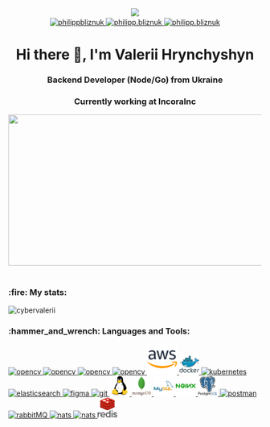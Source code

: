 <div id="header" align="center">
  <img
    src="https://media.giphy.com/media/M9gbBd9nbDrOTu1Mqx/giphy.gif"
    width="100"
  />
</div>

<div id="badges" align="center">
  <a href="https://linkedin.com/in/philippbliznuk" target="blank">
    <img
      src="https://img.shields.io/badge/LinkedIn-blue?style=for-the-badge&logo=linkedin&logoColor=white"
      alt="philippbliznuk"
    />
  </a>
  <a href="https://fb.com/philipp.bliznuk" target="blank">
    <img
      src="https://img.shields.io/badge/Facebook-blue?logo=facebook&logoColor=white&style=for-the-badge"
      alt="philipp.bliznuk"
    />
  </a>
  <a href="https://instagram.com/philipp.bliznuk" target="blank">
    <img
      src="https://img.shields.io/badge/Instagram-orange?logo=instagram&logoColor=white&style=for-the-badge"
      alt="philipp.bliznuk"
    />
  </a>
</div>

<h1 align="center">Hi there 👋, I'm Valerii Hrynchyshyn</h1>
<h3 align="center">Backend Developer (Node/Go) from Ukraine</h3>
<h3 align="center">Currently working at IncoraInc</h3>

<div align="center">
  <img
    src="https://media.giphy.com/media/dWesBcTLavkZuG35MI/giphy.gif"
    width="600"
    height="300"
  />
</div>

<br />

<h3 align="left">:fire: My stats:</h3>
<div id="stats">
  <p>
    <img
      src="https://github-readme-stats.vercel.app/api/top-langs/?username=cybervaleriy&theme=aura_dark&hide_border=true"
      alt="cybervalerii"
    />
  </p>
</div>

<h3 align="left">:hammer_and_wrench: Languages and Tools:</h3>
<p align="left">
  <a href="https://nodejs.org/en" target="_blank" rel="noreferrer">
    <img
      src="https://www.vectorlogo.zone/logos/nodejs/nodejs-ar21.svg"
      alt="opencv"
      width="100"
      height="50"
    />
  </a>
  <a href="https://www.typescriptlang.org/" target="_blank" rel="noreferrer">
    <img
      src="https://www.vectorlogo.zone/logos/typescriptlang/typescriptlang-icon.svg"
      alt="opencv"
      width="40"
      height="40"
    />
  </a>
  <a href="https://nestjs.com/" target="_blank" rel="noreferrer">
    <img
      src="https://www.vectorlogo.zone/logos/nestjs/nestjs-icon.svg"
      alt="opencv"
      width="40"
      height="40"
    />
  </a>
  <a href="https://go.dev/" target="_blank" rel="noreferrer">
    <img
      src="https://www.vectorlogo.zone/logos/golang/golang-horizontal.svg"
      alt="opencv"
      width="110"
      height="50"
    />
  </a>
  <a href="https://aws.amazon.com" target="_blank" rel="noreferrer">
    <img
      src="https://raw.githubusercontent.com/devicons/devicon/master/icons/amazonwebservices/amazonwebservices-original-wordmark.svg"
      alt="aws"
      width="60"
      height="60"
    />
  </a>
  <a href="https://www.docker.com/" target="_blank" rel="noreferrer">
    <img
      src="https://raw.githubusercontent.com/devicons/devicon/master/icons/docker/docker-original-wordmark.svg"
      alt="docker"
      width="40"
      height="40"
    />
  </a>
  <a href="https://kubernetes.io/" target="_blank" rel="noreferrer">
    <img
      src="https://www.vectorlogo.zone/logos/kubernetes/kubernetes-ar21.svg"
      alt="kubernetes"
      width="100"
      height="50"
    />
  </a>
  <a href="https://www.elastic.co" target="_blank" rel="noreferrer">
    <img
      src="https://www.vectorlogo.zone/logos/elastic/elastic-icon.svg"
      alt="elasticsearch"
      width="40"
      height="40"
    />
  </a>
  <a href="https://www.figma.com/" target="_blank" rel="noreferrer">
    <img
      src="https://www.vectorlogo.zone/logos/figma/figma-icon.svg"
      alt="figma"
      width="40"
      height="40"
    />
  </a>
  <a href="https://git-scm.com/" target="_blank" rel="noreferrer">
    <img
      src="https://www.vectorlogo.zone/logos/git-scm/git-scm-icon.svg"
      alt="git"
      width="40"
      height="40"
    />
  </a>
  <a href="https://www.linux.org/" target="_blank" rel="noreferrer">
    <img
      src="https://raw.githubusercontent.com/devicons/devicon/master/icons/linux/linux-original.svg"
      alt="linux"
      width="40"
      height="40"
    />
  </a>
  <a href="https://www.mongodb.com/" target="_blank" rel="noreferrer">
    <img
      src="https://raw.githubusercontent.com/devicons/devicon/master/icons/mongodb/mongodb-original-wordmark.svg"
      alt="mongodb"
      width="40"
      height="40"
    />
  </a>
  <a href="https://www.mysql.com/" target="_blank" rel="noreferrer">
    <img
      src="https://raw.githubusercontent.com/devicons/devicon/master/icons/mysql/mysql-original-wordmark.svg"
      alt="mysql"
      width="40"
      height="40"
    />
  </a>
  <a href="https://www.nginx.com" target="_blank" rel="noreferrer">
    <img
      src="https://raw.githubusercontent.com/devicons/devicon/master/icons/nginx/nginx-original.svg"
      alt="nginx"
      width="40"
      height="40"
    />
  </a>
  <a href="https://www.postgresql.org" target="_blank" rel="noreferrer">
    <img
      src="https://raw.githubusercontent.com/devicons/devicon/master/icons/postgresql/postgresql-original-wordmark.svg"
      alt="postgresql"
      width="40"
      height="40"
    />
  </a>
  <a href="https://postman.com" target="_blank" rel="noreferrer">
    <img
      src="https://www.vectorlogo.zone/logos/getpostman/getpostman-icon.svg"
      alt="postman"
      width="40"
      height="40"
    />
  </a>
  <a href="https://www.rabbitmq.com" target="_blank" rel="noreferrer">
    <img
      src="https://www.vectorlogo.zone/logos/rabbitmq/rabbitmq-icon.svg"
      alt="rabbitMQ"
      width="40"
      height="40"
    />
  </a>
  <a href="https://nats.io/" target="_blank" rel="noreferrer">
    <img
      src="https://www.vectorlogo.zone/logos/natsio/natsio-ar21.svg"
      alt="nats"
      width="70"
      height="50"
    />
  </a>
  <a href="https://grpc.io/" target="_blank" rel="noreferrer">
    <img
      src="https://www.vectorlogo.zone/logos/grpcio/grpcio-ar21.svg"
      alt="nats"
      width="80"
      height="50"
    />
  </a>
  <a href="https://redis.io" target="_blank" rel="noreferrer">
    <img
      src="https://raw.githubusercontent.com/devicons/devicon/master/icons/redis/redis-original-wordmark.svg"
      alt="redis"
      width="40"
      height="40"
    />
  </a>
</p>
